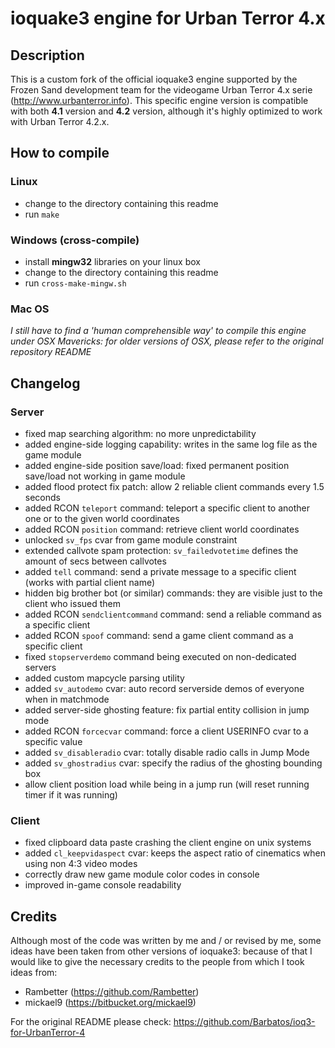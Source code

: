 ioquake3 engine for Urban Terror 4.x
====================================

## Description

This is a custom fork of the official ioquake3 engine supported by the Frozen Sand development team for the 
videogame Urban Terror 4.x serie (http://www.urbanterror.info). This specific engine version is compatible with 
both **4.1** version and **4.2** version, although it's highly optimized to work with Urban Terror 4.2.x.

## How to compile

### Linux

* change to the directory containing this readme
* run `make`

### Windows (cross-compile)

* install **mingw32** libraries on your linux box
* change to the directory containing this readme
* run `cross-make-mingw.sh`

### Mac OS

*I still have to find a 'human comprehensible way' to compile this engine under OSX Mavericks: for older versions of OSX, please refer to the original repository README*

## Changelog

### Server

* fixed map searching algorithm: no more unpredictability
* added engine-side logging capability: writes in the same log file as the game module
* added engine-side position save/load: fixed permanent position save/load not working in game module
* added flood protect fix patch: allow 2 reliable client commands every 1.5 seconds
* added RCON `teleport` command: teleport a specific client to another one or to the given world coordinates
* added RCON `position` command: retrieve client world coordinates
* unlocked `sv_fps` cvar from game module constraint
* extended callvote spam protection: `sv_failedvotetime` defines the amount of secs between callvotes
* added `tell` command: send a private message to a specific client (works with partial client name)
* hidden big brother bot (or similar) commands: they are visible just to the client who issued them
* added RCON `sendclientcommand` command: send a reliable command as a specific client
* added RCON `spoof` command: send a game client command as a specific client
* fixed `stopserverdemo` command being executed on non-dedicated servers
* added custom mapcycle parsing utility
* added `sv_autodemo` cvar: auto record serverside demos of everyone when in matchmode
* added server-side ghosting feature: fix partial entity collision in jump mode
* added RCON `forcecvar` command: force a client USERINFO cvar to a specific value
* added `sv_disableradio` cvar: totally disable radio calls in Jump Mode
* added `sv_ghostradius` cvar: specify the radius of the ghosting bounding box
* allow client position load while being in a jump run (will reset running timer if it was running)

### Client

* fixed clipboard data paste crashing the client engine on unix systems
* added `cl_keepvidaspect` cvar: keeps the aspect ratio of cinematics when using non 4:3 video modes
* correctly draw new game module color codes in console
* improved in-game console readability

## Credits

Although most of the code was written by me and / or revised by me, some ideas have been taken from other 
versions of ioquake3: because of that I would like to give the necessary credits to the people from which 
I took ideas from:

* Rambetter (https://github.com/Rambetter)
* mickael9 (https://bitbucket.org/mickael9)

For the original README please check: https://github.com/Barbatos/ioq3-for-UrbanTerror-4
